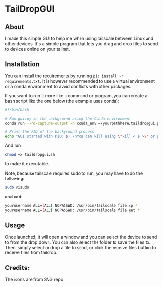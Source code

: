 # TailDropGUI

## About

I made this simple GUI to help me when using tailscale between Linux and other devices. It's a simple program that lets you drag and drop files to send to devices online on your tailnet. 

## Installation

You can install the requirements by running `pip install -r requirements.txt`. It is however recommended to use a virtual environment or a conda environment to avoid conflicts with other packages.

If you want to run it more like a command or program, you can create a bash script like the one below (the example uses conda):

```bash
#!/bin/bash

# Run gui.py in the background using the Conda environment
conda run --no-capture-output -n conda_env ~/yourpathhere/taildropgui.py > ~/yourpathhere/gui_output.log 2>&1 &

# Print the PID of the background process
echo "GUI started with PID: $! \nYou can kill using \"kill < $ >\" or pkill -f taildropgui.py"
```

And run 

```bash
chmod +x taildropgui.sh
```

to make it executable.

Note, because tailscale requires sudo to run, you may have to do the following:
  
```bash
sudo visudo
```

and add:

```bash
yourusername ALL=(ALL) NOPASSWD: /usr/bin/tailscale file cp *
yourusername ALL=(ALL) NOPASSWD: /usr/bin/tailscale file get *
```

## Usage

Once launched, it will open a window and you can select the device to send to from the drop down. You can also select the folder to save the files to. Then, simply select or drop a file to send, or click the receive files button to receive files from taildrop.

## Credits:

The icons are from SVG repo